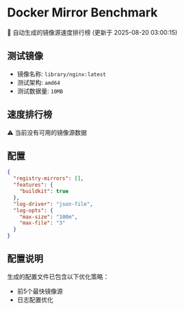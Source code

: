 # Docker Mirror Benchmark

🚀 自动生成的镜像源速度排行榜 (更新于 2025-08-20 03:00:15)

## 测试镜像
- 镜像名称: `library/nginx:latest`
- 测试架构: `amd64`
- 测试数据量: `10MB`

## 速度排行榜
⚠️ 当前没有可用的镜像源数据

## 配置

```json
{
  "registry-mirrors": [],
  "features": {
    "buildkit": true
  },
  "log-driver": "json-file",
  "log-opts": {
    "max-size": "100m",
    "max-file": "3"
  }
}
```

## 配置说明
生成的配置文件已包含以下优化策略：
- 前5个最快镜像源
- 日志配置优化

